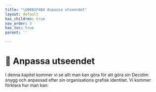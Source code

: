 ```yaml
---
title: "\U0001F484 Anpassa utseendet"
layout: default
has_children: true
nav_order: 3
has_toc: true
parent: ''

---
```

# 💄 Anpassa utseendet

I denna kapitel kommer vi se allt man kan göra för att göra sin Decidim snygg och anpassad efter sin organisations grafisk identitet. Vi kommer förklara hur man kan: